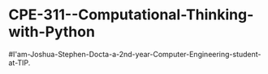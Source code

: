 # CPE-311--Computational-Thinking-with-Python
#I'am-Joshua-Stephen-Docta-a-2nd-year-Computer-Engineering-student-at-TIP.
